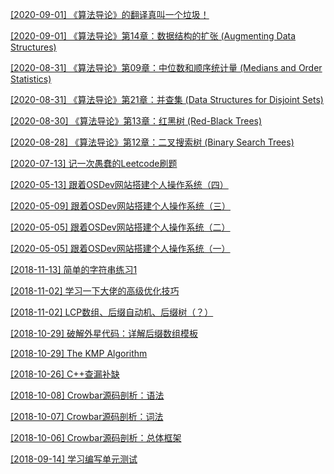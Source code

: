 <!-- 这里是我的[UVa题解](https://github.com/daichao1997/daichao1997.github.io/tree/master/uva)，愿能积少成多。 -->

[[2020-09-01] 《算法导论》的翻译真叫一个垃圾！](https://daichao1997.github.io/2020-09-01-itoa-ch14-translation.html)

[[2020-09-01] 《算法导论》第14章：数据结构的扩张 (Augmenting Data Structures)](https://daichao1997.github.io/2020-09-01-itoa-ch14-augment.html)

[[2020-08-31] 《算法导论》第09章：中位数和顺序统计量 (Medians and Order Statistics)](https://daichao1997.github.io/2020-08-31-itoa-ch09-order_statistics.html)

[[2020-08-31] 《算法导论》第21章：并查集 (Data Structures for Disjoint Sets)](https://daichao1997.github.io/2020-08-31-itoa-ch21-disjoint_set.html)

[[2020-08-30] 《算法导论》第13章：红黑树 (Red-Black Trees)](https://daichao1997.github.io/2020-08-30-itoa-ch13-rbtree.html)

[[2020-08-28] 《算法导论》第12章：二叉搜索树 (Binary Search Trees)](https://daichao1997.github.io/2020-08-28-itoa-ch12-bst.html)

[[2020-07-13] 记一次愚蠢的Leetcode刷题](https://daichao1997.github.io/leetcode/2020-07-13-median-of-two-sorted-arrays.html)

[[2020-05-13] 跟着OSDev网站搭建个人操作系统（四）](https://daichao1997.github.io/2020-05-13-meaty-skeleton-2.html)

[[2020-05-09] 跟着OSDev网站搭建个人操作系统（三）](https://daichao1997.github.io/2020-05-09-meaty-skeleton-1.html)

[[2020-05-05] 跟着OSDev网站搭建个人操作系统（二）](https://daichao1997.github.io/2020-05-05-osdev-barebone-2.html)

[[2020-05-05] 跟着OSDev网站搭建个人操作系统（一）](https://daichao1997.github.io/2020-05-05-osdev-barebone.html)

[[2018-11-13] 简单的字符串练习1](https://daichao1997.github.io/2018-11-13-简单的字符串练习1.html)

[[2018-11-02] 学习一下大佬的高级优化技巧](https://daichao1997.github.io/2018-11-02-学习一下大佬的高级优化技巧.html)

[[2018-11-02] LCP数组、后缀自动机、后缀树（？）](https://daichao1997.github.io/2018-11-02-LCP数组、后缀自动机.html)

[[2018-10-29] 破解外星代码：详解后缀数组模板](https://daichao1997.github.io/2018-10-29-后缀数组.html)

[[2018-10-29] The KMP Algorithm](https://daichao1997.github.io/2018-10-29-KMP.html)

[[2018-10-26] C++查漏补缺](https://daichao1997.github.io/2018-10-26-C++查漏补缺.html)

[[2018-10-08] Crowbar源码剖析：语法](https://daichao1997.github.io/2018-10-08-Crowbar源码剖析：语法.html)

[[2018-10-07] Crowbar源码剖析：词法](https://daichao1997.github.io/2018-10-07-Crowbar源码剖析：词法.html)

[[2018-10-06] Crowbar源码剖析：总体框架](https://daichao1997.github.io/2018-10-06-Crowbar源码剖析：总体框架.html)

[[2018-09-14] 学习编写单元测试](https://daichao1997.github.io/2018-09-14-学习编写单元测试.html)